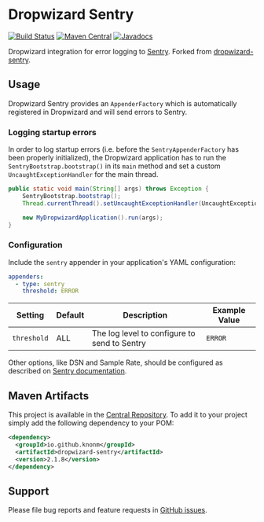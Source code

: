 # Dropwizard Sentry

[![Build Status](https://travis-ci.org/knonm/dropwizard-sentry.svg?branch=master)](https://travis-ci.org/knonm/dropwizard-sentry)
[![Maven Central](https://maven-badges.herokuapp.com/maven-central/io.github.knonm/dropwizard-sentry/badge.svg)](https://maven-badges.herokuapp.com/maven-central/io.github.knonm/dropwizard-sentry)
[![Javadocs](https://www.javadoc.io/badge/io.github.knonm/dropwizard-sentry.svg)](https://www.javadoc.io/doc/io.github.knonm/dropwizard-sentry)

Dropwizard integration for error logging to [Sentry](https://sentry.io). Forked from [dropwizard-sentry](https://github.com/dhatim/dropwizard-sentry).

## Usage

Dropwizard Sentry provides an `AppenderFactory` which is automatically registered in Dropwizard and will send errors to Sentry.

### Logging startup errors

In order to log startup errors (i.e. before the `SentryAppenderFactory` has been properly initialized), the Dropwizard application has to run the `SentryBootstrap.bootstrap()` in its `main` method and set a custom `UncaughtExceptionHandler` for the main thread.

```java
public static void main(String[] args) throws Exception {
    SentryBootstrap.bootstrap();
    Thread.currentThread().setUncaughtExceptionHandler(UncaughtExceptionHandlers.systemExit());

    new MyDropwizardApplication().run(args);
}
```

### Configuration

Include the `sentry` appender in your application's YAML configuration:

```yaml
appenders:
  - type: sentry
    threshold: ERROR
```

| Setting | Default | Description | Example Value |
|---|---|---|---|
| `threshold` | ALL | The log level to configure to send to Sentry | `ERROR` |

Other options, like DSN and Sample Rate, should be configured as described on [Sentry documentation](https://docs.sentry.io/clients/java/config/).

## Maven Artifacts

This project is available in the [Central Repository](http://search.maven.org/#search%7Cgav%7C1%7Cg%3A%22io.github.knonm%22%20AND%20a%3A%22dropwizard-sentry%22). To add it to your project simply add the following dependency to your POM:

```xml
<dependency>
  <groupId>io.github.knonm</groupId>
  <artifactId>dropwizard-sentry</artifactId>
  <version>2.1.8</version>
</dependency>
```

## Support

Please file bug reports and feature requests in [GitHub issues](https://github.com/knonm/dropwizard-sentry/issues).
